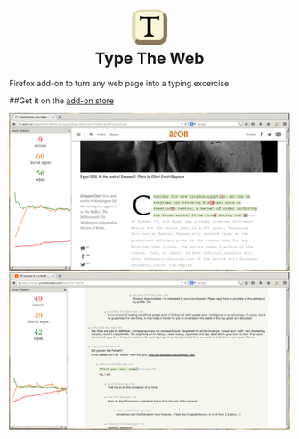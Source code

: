 <h1 align="center"> 
  <img src ="https://raw.githubusercontent.com/davidrusu/type-the-web/master/data/icon-64.png" />
  <br/>
  Type The Web
</h1>

Firefox add-on to turn any web page into a typing excercise 

##Get it on the [add-on store](https://addons.mozilla.org/en-US/firefox/addon/type-the-web/)

![Typing Aeon.co](https://raw.githubusercontent.com/davidrusu/type-the-web/master/ttw-screen2.png)
![Typing HN](https://raw.githubusercontent.com/davidrusu/type-the-web/master/ttw-screen1.png)

